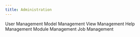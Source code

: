 ```yaml
---
title: Administration
---
```


User Management
Model Management
View Management
Help Management
Module Management
Job Management